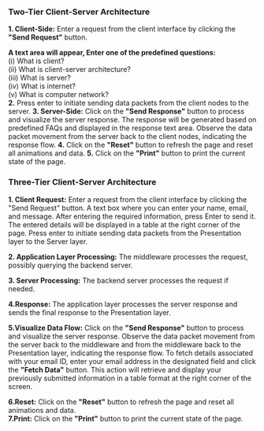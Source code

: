 
### Two-Tier Client-Server Architecture

**1. Client-Side:** Enter a request from the client interface by clicking the **"Send Request"** button.

**A text area will appear, Enter one of the predefined questions:**<br>
(i) What is client?<br>
(ii) What is client-server architecture?<br>
(iii) What is server?<br>
(iv) What is internet?<br>
(v) What is computer network?<br>
**2.** Press enter to initiate sending data packets from the client nodes to the server.
**3. Server-Side:** Click on the **"Send Response"** button to process and visualize the server response. The response will be generated based on predefined FAQs and displayed in the response text area. Observe the data packet movement from the server back to the client nodes, indicating the response flow.
**4.** Click on the **"Reset"** button to refresh the page and reset all animations and data.
**5.** Click on the **"Print"** button to print the current state of the page.

### Three-Tier Client-Server Architecture

**1. Client Request:** Enter a request from the client interface by clicking the "Send Request" button. A text box where you can enter your name, email, and message. After entering the required information, press Enter to send it. The entered details will be displayed in a table at the right corner of the page. Press enter to initiate sending data packets from the Presentation layer to the Server layer.

**2. Application Layer Processing:** The middleware processes the request, possibly querying the backend server.

**3. Server Processing:** The backend server processes the request if needed.

**4.Response:** The application layer processes the server response and sends the final response to the Presentation layer.

**5.Visualize Data Flow:** Click on the **"Send Response"** button to process and visualize the server response. Observe the data packet movement from the server back to the middleware and from the middleware back to the Presentation layer, indicating the response flow. To fetch details associated with your email ID, enter your email address in the designated field and click the **"Fetch Data"** button. This action will retrieve and display your previously submitted information in a table format at the right corner of the screen.

**6.Reset:** Click on the **"Reset"** button to refresh the page and reset all animations and data.<br>
**7.Print:** Click on the **"Print"** button to print the current state of the page.